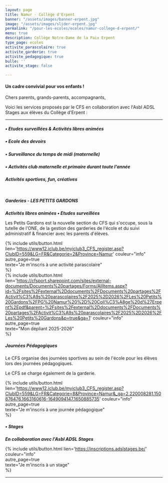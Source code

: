 ```yaml
---
layout: page
title: Namur - Collège d'Erpent
banner: "/assets/images/banner-erpent.jpg"
image: "/assets/images/slider-erpent.jpg"
permalink: "/pour-les-ecoles/ecoles/namur-college-d-erpent/"
menu: true
description: Collège Notre-Dame de la Paix Erpent
type_page: ecoles
activite_parascolaire: true
activite_garderie: true
activite_pedagogique: true
bulle: ''
activite_stage: false

---
```


#### **Un cadre convivial pour vos enfants !**

Chers parents, grands-parents, accompagnants,

Voici les services proposés par le CFS en collaboration avec l'Asbl ADSL Stages aux élèves du Collège d'Erpent :

***

##### **• Etudes surveillées & Activités libres animées**

##### **• Ecole des devoirs**

##### **• Surveillance du temps de midi (maternelle)**

##### **• Activités club maternelle et primaire durant toute l'année**

**_Activités sportives, fun, créatives_**


<br>

##### **Garderies - LES PETITS GARDONS**

**_Activités libres animées • Etudes surveillées_**

Les Petits Gardons est la nouvelle section du CFS qui s'occupe, sous la tutelle de l'ONE, de la gestion des garderies de l'école et du suivi administratif & financier avec les parents d'élèves.

{% include utils/button.html lien='https://www12.iclub.be/myiclub3_CFS_register.asp?ClubID=559&LG=FR&Categorie=2&Province=Namur' couleur="info"  
autre_page=true  
texte="Je m'inscris à une activité parascolaire"  
%}
<br>
{% include utils/button.html lien='https://cfsport.sharepoint.com/sites/external-documents/Documents%20partages/Forms/AllItems.aspx?id=%2Fsites%2Fexternal%2Ddocuments%2FDocuments%20partages%2FActivit%C3%A9s%20parascolaires%2F2025%2D2026%2FLes%20Petits%20Gardons%2FPG%20Namur%20%2D%20Coll%C3%A8ge%20d%27Erpent%2Epdf&parent=%2Fsites%2Fexternal%2Ddocuments%2FDocuments%20partages%2FActivit%C3%A9s%20parascolaires%2F2025%2D2026%2FLes%20Petits%20Gardons&p=true&ga=1' couleur="info"  
autre_page=true  
texte="Mon dépliant 2025-2026"  
%}

##### **Journées Pédagogiques**

Le CFS organise des journées sportives au sein de l'école pour les élèves lors des journées pédagogiques.

Le CFS se charge également de la garderie.

{% include utils/button.html lien='https://www12.iclub.be/myiclub3_CFS_register.asp?ClubID=559&LG=FR&Categorie=8&Province=Namur&_ga=2.220008281.150876476.1663160616-1649094147.1650885735' couleur="info"  
autre_page=true  
texte="Je m'inscris à une journée pédagogique"  
%}

##### • **Stages**

**_En collaboration avec l'Asbl ADSL Stages_**

{% include utils/button.html lien='https://inscriptions.adslstages.be/' couleur="info"  
autre_page=true  
texte="Je m'inscris à un stage"  
%}


***
